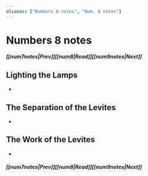 ```yaml
---
aliases: ["Numbers 8 notes", "Num. 8 notes"]
---
```

# Numbers 8 notes
##### <span class=arrow-left></span>[[num7notes|Prev]]<span class=navigation-separator></span>[[num8|Read]]<span class=navigation-separator></span>[[num9notes|Next]]<span class=arrow-right></span>
## Lighting the Lamps
- 
## The Separation of the Levites
- 
## The Work of the Levites
- 
##### <span class=arrow-left></span>[[num7notes|Prev]]<span class=navigation-separator></span>[[num8|Read]]<span class=navigation-separator></span>[[num9notes|Next]]<span class=arrow-right></span>